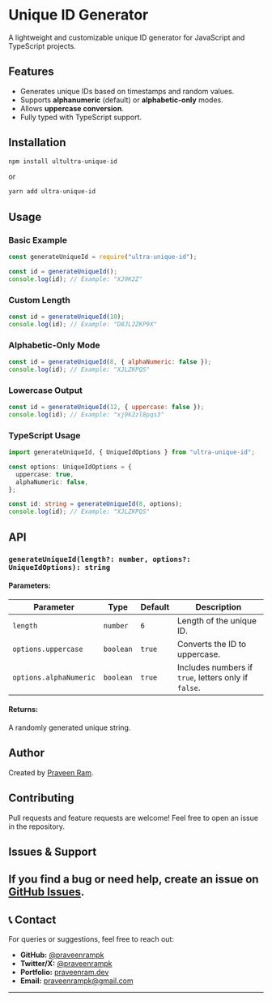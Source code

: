 # Unique ID Generator

A lightweight and customizable unique ID generator for JavaScript and TypeScript projects.

## Features

- Generates unique IDs based on timestamps and random values.
- Supports **alphanumeric** (default) or **alphabetic-only** modes.
- Allows **uppercase conversion**.
- Fully typed with TypeScript support.

## Installation

```sh
npm install ultultra-unique-id
```

or

```sh
yarn add ultra-unique-id
```

## Usage

### Basic Example

```javascript
const generateUniqueId = require("ultra-unique-id");

const id = generateUniqueId();
console.log(id); // Example: "XJ9K2Z"
```

### Custom Length

```javascript
const id = generateUniqueId(10);
console.log(id); // Example: "D8JL2ZKP9X"
```

### Alphabetic-Only Mode

```javascript
const id = generateUniqueId(8, { alphaNumeric: false });
console.log(id); // Example: "XJLZKPQS"
```

### Lowercase Output

```javascript
const id = generateUniqueId(12, { uppercase: false });
console.log(id); // Example: "xj9k2zl8pqs3"
```

### TypeScript Usage

```typescript
import generateUniqueId, { UniqueIdOptions } from "ultra-unique-id";

const options: UniqueIdOptions = {
  uppercase: true,
  alphaNumeric: false,
};

const id: string = generateUniqueId(8, options);
console.log(id); // Example: "XJLZKPQS"
```

## API

### `generateUniqueId(length?: number, options?: UniqueIdOptions): string`

#### Parameters:

| Parameter | Type | Default | Description |
|-----------|------|---------|-------------|
| `length` | `number` | `6` | Length of the unique ID. |
| `options.uppercase` | `boolean` | `true` | Converts the ID to uppercase. |
| `options.alphaNumeric` | `boolean` | `true` | Includes numbers if `true`, letters only if `false`. |

#### Returns:

A randomly generated unique string.


## Author

Created by [Praveen Ram](https://github.com/praveenrampk).

## Contributing

Pull requests and feature requests are welcome! Feel free to open an issue in the repository.

## Issues & Support

If you find a bug or need help, create an issue on [GitHub Issues](https://github.com/praveenrampk/ultra-uniqueid/issues).
---

## 📞 Contact

For queries or suggestions, feel free to reach out:

- **GitHub:** [@praveenrampk](https://github.com/praveenrampk)
- **Twitter/X:** [@praveenrampk](https://twitter.com/praveenrampk)
- **Portfolio:** [praveenram.dev](https://praveenram.netlify.app/)
- **Email:** praveenrampk@gmail.com

---
